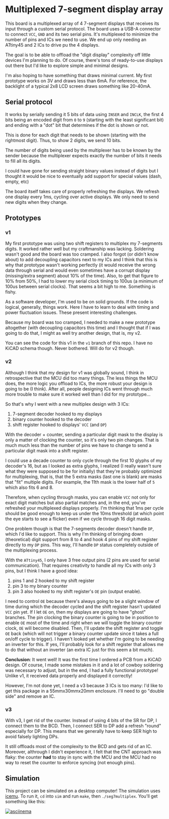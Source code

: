# Multiplexed 7-segment display array

This board is a multiplexed array of 4 7-segment displays that receives its
input through a custom serial protocol. The board uses a USB-A connector to
connect `VCC`, `GND` and its two serial pins. It's multiplexed to minimize the
number of pins and ICs we need to use. We end up only needing an ATtiny45 and
2 ICs to drive pu the 4 displays.

The goal is to be able to offload the "digit display" complexity off little
devices I'm planning to do. Of course, there's tons of ready-to-use displays
out there but I'd like to explore simple and minimal designs.

I'm also hoping to have something that draws minimal current. My first
prototype works on 3V and draws less than 6mA. For reference, the backlight of
a typical 2x8 LCD screen draws something like 20-40mA.

## Serial protocol

It works by serially sending it 5 bits of data using `INSER` and `INCLK`, the
first 4 bits being an encoded digit from `0` to `9` (starting with the least
significant bit) and ending with a "dot" bit that determines if the dot is
shown or not.

This is done for each digit that needs to be shown (starting with the rightmost
digit). Thus, to show 2 digits, we send 10 bits.

The number of digits being used by the multiplexer has to be known by the sender
because the multiplexer expects exactly the number of bits it needs to fill
all its digits.

I could have gone for sending straight binary values instead of digits but I
thought it would be nice to eventually add support for special values (dash,
empty, etc)

The board itself takes care of properly refreshing the displays. We refresh one
display every 1ms, cycling over active displays. We only need to send new digits
when they change.

## Prototypes

### v1

My first prototype was using two shift registers to multiplex my 7-segments
digits. It worked rather well but my craftmanship was lacking. Soldering wasn't
good and the board was too cramped. I also forgot (or didn't know about) to add
decoupling capacitors next to my ICs and I think that this is why that prototype
wasn't working perfectly (it would receive the wrong data through serial and
would even sometimes have a corrupt display (missing/extra segment) about 10% of
the time). Also, to get that figure to 10% from 50%, I had to lower my serial
clock timing to 100us (a minimum of 100us between serial clocks). That seems a
bit high to me. Something is fishy.

As a software developer, I'm used to be on solid grounds. If the code is
logical, generally, things work. Here I have to learn to deal with timing and
power fluctuation issues. These present interesting challenges.

Because my board was too cramped, I needed to make a new prototype altogether
(with decoupling capacitors this time) and I thought that if I was going to do
that, I might as well try another design, that is, my v2.

You can see the code for this v1 in the `v1` branch of this repo. I have no
KiCAD schema though. Never bothered. Will do for v2 though.

### v2

Although I think that my design for v1 was globally sound, I think in
retrospective that the MCU did too many things. The less things the MCU does,
the more logic you offload to ICs, the more robust your design is going to be (I
think). After all, people designing ICs went through much more trouble to make
sure it worked well than I did for my prototype...

So that's why I went with a new multiplex design with 3 ICs:

1. 7-segment decoder hooked to my displays
2. binary counter hooked to the decoder
3. shift register hooked to displays' `VCC` (and `DP`)

With the decoder + counter, sending a particular digit mask to the display is
only a matter of clocking the counter, so it's only two pin changes. That is
much much less than the number of pins we have to change to send a particular
digit mask into a shift register.

I could use a decade counter to only cycle through the first 10 glyphs of my
decoder's 16, but as I looked as extra glyphs, I realized (I really wasn't sure
what they were supposed to be for initially) that they're probably optimized for
multiplexing, that is, that the 5 extra masks (last one is blank) are masks that
"fit" multiple digits. For example, the 11th mask is the lower half of `5` which
also fits 6 and 8.

Therefore, when cycling through masks, you can enable `VCC` not only for exact
digit matches but also partial matches and, in the end, you've refreshed your
multiplexed displays properly. I'm thinking that 1ms per cycle should be good
enough to keep us under the 10ms threshold (at which point the eye starts to see
a flicker) even if we cycle through 16 digit masks.

One problem though is that the 7-segments decoder doesn't handle `DP`, which I'd
like to support. This is why I'm thinking of bringing down (theoretical) digit
support from 8 to 4 and hook 4 pins of my shift register directly to my `DP`
pins. This way, I'll handle `DP` status completely outside of the multiplexing
process.

With the `ATtiny45`, I only have 3 free output pins (2 pins are used for serial
communication). That requires creativity to handle all my ICs with only 3 pins,
but I think I have a good idea:

1. pins 1 and 2 hooked to my shift register
2. pin 3 to my binary counter
3. pin 3 also hooked to my shift register's `OE` pin (output enable).

I need to control `OE` because there's always going to be a slight window of
time during which the decoder cycled and the shift register hasn't updated `VCC`
pin yet. If I let `OE` on, then my displays are going to have "ghost" branches.
The pin clocking the binary counter is going to be in position to enable `OE`
most of the time and right when we will toggle the binary counter clock, `OE`
will become disabled. Then, I'll update the shift register and toggle `OE` back
(which will not trigger a binary counter update since it takes a full on/off
cycle to trigger). I haven't looked yet whether I'm going to be needing an
inverter for this. If yes, I'll probably look for a shift register that allows
me to do that without an inverter (an extra IC just for this seem a bit much).

**Conclusion**: It went well! It was the first time I ordered a PCB from a
KiCAD design. Of course, I made some mistakes in it and a lot of cowboy
soldering was necessary to adjust, but in the end, I had a fully functional
prototype! Unlike v1, it received data properly and displayed it correctly!

However, I'm not done yet, I need a v3 because 3 ICs is too many: I'd like to
get this package in a 55mmx30mmx20mm enclosure. I'll need to go "double side"
and remove an IC.

### v3

With v3, I get rid of the counter. Instead of using 4 bits of the SR for DP,
I connect them to the BCD. Then, I connect SER to DP add a refresh "round"
especially for DP. This means that we generally have to keep SER high to avoid
falsely lighting DPs.

It still offloads most of the complexity to the BCD and gets rid of an IC.
Moreover, althrough I didn't experience it, I felt that the CNT approach was
flaky: the counter **had** to stay in sync with the MCU and the MCU had no way
to reset the counter to enforce syncing (not enough pins).

## Simulation

This project can be simulated on a desktop computer! The simulation uses
[icemu][icemu]. To run it, `cd` into `sim` and run `make`, then
`./seg7multiplex`. You'll get something like this:

[![asciinema](https://asciinema.org/a/RxFAJOHpEg3R0Vu5M7mUI73sD.png)](https://asciinema.org/a/RxFAJOHpEg3R0Vu5M7mUI73sD)

[icemu]: https://github.com/hsoft/icemu
